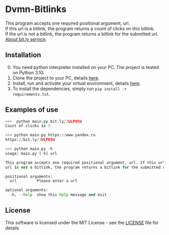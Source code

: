 # Dvmn-Bitlinks
This program accepts one required positional argument, url.  
If this url is a bitlink, the program returns a count of clicks on this bitlink.  
If the url is not a bitlink, the program returns a bitlink for the submitted url.  
[About bit.ly service](https://bitly.com/pages/about).

## Installation
0. You need python interpreter installed on your PС. The project is tested on Python 3.10.
1. Clone the project to your PC, details [here](https://docs.github.com/en/repositories/creating-and-managing-repositories/cloning-a-repository).
2. Install, run and activate your virtual environment, details [here](https://docs.python-guide.org/dev/virtualenvs/).
3. To install the dependencies, simply run ```pip install -r requirements.txt```.

## Examples of use
```python
>>>  python main.py bit.ly/3ULPH5U
Count of clicks is 5
```
```python
>>> python main.py https://www.yandex.ru
https://bit.ly/3ULPH5U
```
```python
>>> python main.py -h            
usage: main.py [-h] url

This program accepts one required positional argument, url. If this url is a bitlink, the program returns a count of clicks on this bitlink. If the     
url is not a bitlink, the program returns a bitlink for the submitted url.

positional arguments:
  url         Please enter a url

optional arguments:
  -h, --help  show this help message and exit
```

## License
This software is licensed under the MIT License - see the [LICENSE](https://github.com/vdesyatke/Dvmn-Weather/blob/master/LICENSE) file for details
